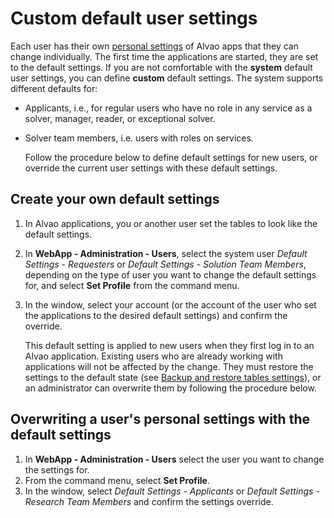 # Custom default user settings
     
Each user has their own [personal settings](../../../list-of-windows/alvao-webapp/settings/settings-backup)         of Alvao apps that they can change individually. The first time the applications are started, they are set to the default settings. If you are not comfortable with the **system** default user settings, you can define **custom** default settings. The system supports different defaults for:
     
- Applicants, i.e., for regular users who have no role in any service as a solver, manager, reader, or exceptional solver.
- Solver team members, i.e. users with roles on services.

     Follow the procedure below to define default settings for new users, or override the current user settings with these default settings.
## Create your own default settings

1. In Alvao applications, you or another user set the tables to look like the default settings.
2. In **WebApp - Administration - Users**, select the system user *Default Settings - Requesters* or *Default Settings - Solution Team Members*, depending on the type of user you want to change the default settings for, and select **Set Profile** from the command menu.
3. In the window, select your account (or the account of the user who set the applications to the desired default settings) and confirm the override.

      This default setting is applied to new users when they first log in to an Alvao application. Existing users who are already working with applications will not be affected by the change. They must restore the settings to the default state (see [Backup and restore tables settings](../../working-with-tables/backup-profile)), or an administrator can overwrite them by following the procedure below.   
## Overwriting a user's personal settings with the default settings

1. In **WebApp - Administration - Users**
            select the user you want to change the settings for.
2. From the command menu, select **Set Profile**.
3. In the window, select *Default Settings - Applicants* or *Default Settings - Research Team Members* and confirm the settings override.
